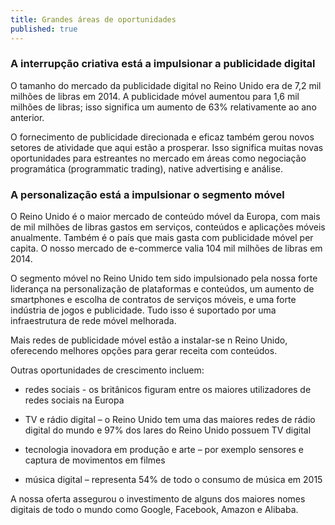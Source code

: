 ```yaml
---
title: Grandes áreas de oportunidades 
published: true
--- 
```

### A interrupção criativa está a impulsionar a publicidade digital

O tamanho do mercado da publicidade digital no Reino Unido era de 7,2 mil milhões de libras em 2014. A publicidade móvel aumentou para 1,6 mil milhões de libras; isso significa um aumento de 63% relativamente ao ano anterior. 

O fornecimento de publicidade direcionada e eficaz também gerou novos setores de atividade que aqui estão a prosperar. Isso significa muitas novas oportunidades para estreantes no mercado em áreas como negociação programática (programmatic trading), native advertising e análise.

### A personalização está a impulsionar o segmento móvel 

O Reino Unido é o maior mercado de conteúdo móvel da Europa, com mais de mil milhões de libras gastos em serviços, conteúdos e aplicações móveis anualmente.  Também é o país que mais gasta com publicidade móvel per capita. O nosso mercado de e-commerce valia 104 mil milhões de libras em 2014. 

O segmento móvel no Reino Unido tem sido impulsionado pela nossa forte liderança na personalização de plataformas e conteúdos, um aumento de smartphones e escolha de contratos de serviços móveis, e uma forte indústria de jogos e publicidade. Tudo isso é suportado por uma infraestrutura de rede móvel melhorada. 

Mais redes de publicidade móvel estão a instalar-se n Reino Unido, oferecendo melhores opções para gerar receita com conteúdos.

Outras oportunidades de crescimento incluem: 

- redes sociais - os britânicos figuram entre os maiores utilizadores de redes sociais na Europa

- TV e rádio digital – o Reino Unido tem uma das maiores redes de rádio digital do mundo e 97% dos lares do Reino Unido possuem TV digital

- tecnologia inovadora em produção e arte – por exemplo sensores e captura de movimentos em filmes

- música digital – representa 54% de todo o consumo de música em 2015 

A nossa oferta assegurou o investimento de alguns dos maiores nomes digitais de todo o mundo como Google, Facebook, Amazon e Alibaba.